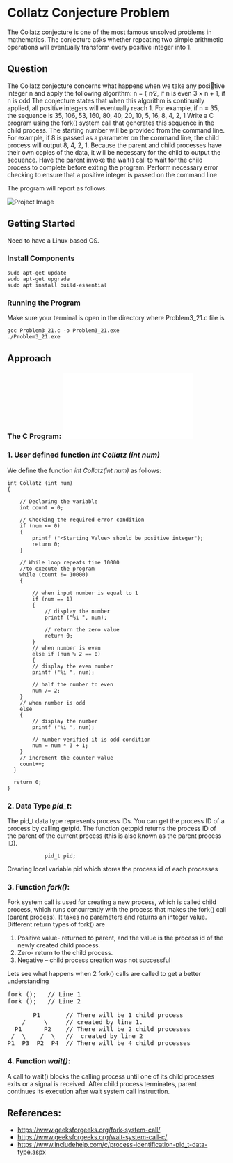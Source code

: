 # Collatz Conjecture Problem
The Collatz conjecture is one of the most famous unsolved problems in mathematics. The conjecture asks whether repeating two simple arithmetic operations will eventually transform every positive integer into 1.

## Question 
The Collatz conjecture concerns what happens when we take any positive integer n and apply the following algorithm:
n =
{ n∕2, if n is even
3 × n + 1, if n is odd
The conjecture states that when this algorithm is continually applied,
all positive integers will eventually reach 1. For example, if n = 35, the
sequence is
35, 106, 53, 160, 80, 40, 20, 10, 5, 16, 8, 4, 2, 1
Write a C program using the fork() system call that generates this
sequence in the child process. The starting number will be provided
from the command line. For example, if 8 is passed as a parameter on
the command line, the child process will output 8, 4, 2, 1. Because the
parent and child processes have their own copies of the data, it will be
necessary for the child to output the sequence. Have the parent invoke
the wait() call to wait for the child process to complete before exiting
the program. Perform necessary error checking to ensure that a positive
integer is passed on the command line

The program will report as follows:

![Project Image](final_program_run.png)
## Getting Started
Need to have a Linux based OS.
### Install Components
```
sudo apt-get update
sudo apt-get upgrade  
sudo apt install build-essential
```
### Running the Program
Make sure your terminal is open in the directory where Problem3_21.c file is  
```
gcc Problem3_21.c -o Problem3_21.exe
./Problem3_21.exe
```
## Approach
### The C Program: ![process.c](Problem3_21.c)

###  **1. User defined function *int Collatz (int num)***
We define the function *int Collatz(int num)* as follows:
```
int Collatz (int num) 
{
  
    // Declaring the variable
    int count = 0;
  
    // Checking the required error condition
    if (num <= 0)
    { 
        printf ("<Starting Value> should be positive integer");
        return 0;
    }

    // While loop repeats time 10000  
    //to execute the program 
    while (count != 10000)
    {

        // when input number is equal to 1
        if (num == 1)
	    {
            // display the number
	        printf ("%i ", num);

            // return the zero value
	        return 0;
        }
        // when number is even
	    else if (num % 2 == 0)
        {   
        // display the even number
        printf ("%i ", num);

        // half the number to even
	    num /= 2;
	}
    // when number is odd
	else 
	{
        // display the number
	    printf ("%i ", num);
      
        // number verified it is odd condition  
	    num = num * 3 + 1;
	}
    // increment the counter value
	count++;
  }

  return 0;
}
```
###  **2. Data Type *pid_t***:
The pid_t data type represents process IDs. You can get the process ID of a process by calling getpid. The function getppid returns the process ID of the parent of the current process (this is also known as the parent process ID).

```
            pid_t pid;
```
Creating local variable pid which stores the process id of each processes

###  **3. Function *fork()***:
Fork system call is used for creating a new process, which is called child process, which runs concurrently with the process that makes the fork() call (parent process). 
It takes no parameters and returns an integer value.  
Different return types of fork() are
1)	Positive value- returned to parent, and the value is the  process id of the newly created child process.
2)	Zero- return to the child process.
3)	Negative – child process creation was not successful  
  
Lets see what happens when 2 fork() calls are called to get a better understanding  
<pre>
fork ();   // Line 1
fork ();   // Line 2

       P1       // There will be 1 child process 
    /     \     // created by line 1.
  P1      P2    // There will be 2 child processes
 /  \    /  \   //  created by line 2
P1  P3  P2  P4  // There will be 4 child processes 
</pre>
###  **4. Function *wait()***:
A call to wait() blocks the calling process until one of its child processes exits or a signal is received. After child process terminates, parent continues its execution after wait system call instruction.  

## References:
* https://www.geeksforgeeks.org/fork-system-call/
* https://www.geeksforgeeks.org/wait-system-call-c/
* https://www.includehelp.com/c/process-identification-pid_t-data-type.aspx








 
